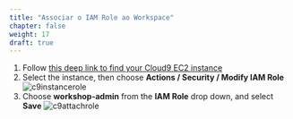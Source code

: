 ```yaml
---
title: "Associar o IAM Role ao Workspace"
chapter: false
weight: 17
draft: true
---
```


1. Follow [this deep link to find your Cloud9 EC2 instance](https://console.aws.amazon.com/ec2/v2/home?#Instances:tag:Name=aws-cloud9-workshop;sort=desc:launchTime)
2. Select the instance, then choose **Actions / Security / Modify IAM Role**
![c9instancerole](/images/c9instancerole2.png)
1. Choose **workshop-admin** from the **IAM Role** drop down, and select **Save**
![c9attachrole](/images/c9attachrole2.png)

